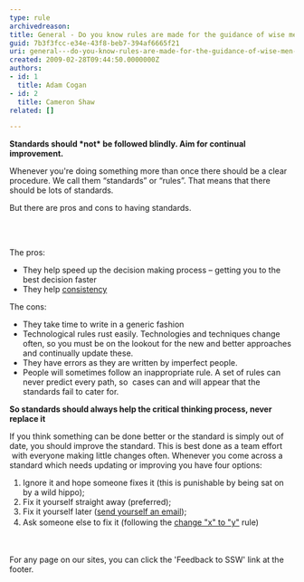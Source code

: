 ```yaml
---
type: rule
archivedreason: 
title: General - Do you know rules are made for the guidance of wise men and the obedience of fools?
guid: 7b3f3fcc-e34e-43f8-beb7-394af6665f21
uri: general---do-you-know-rules-are-made-for-the-guidance-of-wise-men-and-the-obedience-of-fools
created: 2009-02-28T09:44:50.0000000Z
authors:
- id: 1
  title: Adam Cogan
- id: 2
  title: Cameron Shaw
related: []

---
```




  <p><strong>​​​Standards should *not*&#160;be followed blindly. Aim for continual improvement.</strong></p>
<p class="ssw15-rteElement-P">Whenever you're doing something more than once there should be a clear procedure. We call them “standards” or “rules”. That means that there should be lots of standards.​<br></p><p class="ssw15-rteElement-P">But there are pros and cons to having standards.<br></p>



<br><excerpt class='endintro'></excerpt><br>
<p class="ssw15-rteElement-P">The pros&#58;</p><ul><li>They help speed up the decision making process – getting you to the best decision faster</li><li>They help&#160;<a href="/Pages/DoYouUnderstandTheValueOfConsistency.aspx">consistency</a></li></ul><p class="ssw15-rteElement-P">The cons&#58;</p><ul><li>They take time to write in a generic fashion</li><li>Technological rules&#160;rust easily. Technologies and techniques change often, so you must be on the lookout for the new and better approaches and continually update these.​<br></li><li>They have errors as they are written by imperfect people.</li><li>People will sometimes follow an inappropriate rule. A set of rules can never predict every path, so&#160; cases can and will appear that the standards fail to cater for.</li></ul><p class="ssw15-rteElement-P"> 
   <strong>So standards should always help the critical thinking process, never replace it</strong></p><p>If you think something can be done better or the standard is simply out of date, you should&#160;improve the standard.&#160;This is best done as a team effort​&#160;with everyone making little changes often. Whenever you come across a standard which needs updating or improving you have four options&#58;</p><ol class="ol1"><li class="li1">Ignore it and hope someone fixes it (this is punishable by being sat on by a wild hippo);</li><li class="li1">Fix it yourself straight away (preferred);</li><li class="li2"> 
      <span class="s1">Fix it yourself later (</span><span class="s2"><a href="/_layouts/15/FIXUPREDIRECT.ASPX?WebId=3dfc0e07-e23a-4cbb-aac2-e778b71166a2&amp;TermSetId=07da3ddf-0924-4cd2-a6d4-a4809ae20160&amp;TermId=5c16d531-007d-49ef-8acc-b26596e13e84">send yourself an email</a></span><span class="s1">);</span></li><li class="li2"> 
      <span style="line-height&#58;1.6;">Ask someone else to fix it (following the </span> <span class="s4" style="line-height&#58;1.6;"> <a href="/_layouts/15/FIXUPREDIRECT.ASPX?WebId=3dfc0e07-e23a-4cbb-aac2-e778b71166a2&amp;TermSetId=07da3ddf-0924-4cd2-a6d4-a4809ae20160&amp;TermId=172019d0-82fc-4d7b-9d91-ded321714309">change &quot;x&quot; to &quot;y&quot;</a></span><span style="line-height&#58;1.6;"> rule)</span><span style="line-height&#58;1.6;">&#160;</span><span style="line-height&#58;1.6;"> </span></li></ol> ​ 
<p>For any page on our sites, you can click the 'Feedback to SSW' link at the footer.</p>


